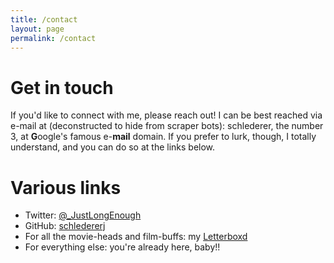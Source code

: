```yaml
---
title: /contact
layout: page
permalink: /contact
---
```


# Get in touch

If you'd like to connect with me, please reach out! I can be best reached via e-mail at (deconstructed to hide from scraper bots): schlederer, the number 3, at **G**oogle's famous e-**mail** domain. If you prefer to lurk, though, I totally understand, and you can do so at the links below.

# Various links
* Twitter: [@_JustLongEnough](https://twitter.com/_justlongenough)
* GitHub: [schledererj](https://github.com/schledererj)
* For all the movie-heads and film-buffs: my [Letterboxd](https://letterboxd.com/justlongenough/)
* For everything else: you're already here, baby!!
